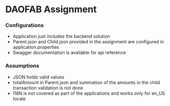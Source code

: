 # DAOFAB Assignment

### Configurations

* Application just includes the backend solution
* Parent.json and Child.json provided in the assignment are configured in application.properties
* Swagger documentation is available for api reference


### Assumptions
* JSON holds valid values
* totalAmount in Parent.json and summation of the amounts in the child transaction validation is not done 
* I18N is not covered as part of the applications and works only for en_US locale
